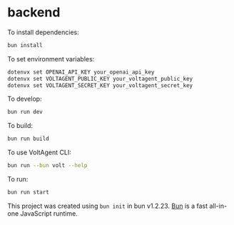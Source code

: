 # backend

To install dependencies:

```bash
bun install
```

To set environment variables:

```bash
dotenvx set OPENAI_API_KEY your_openai_api_key
dotenvx set VOLTAGENT_PUBLIC_KEY your_voltagent_public_key
dotenvx set VOLTAGENT_SECRET_KEY your_voltagent_secret_key
```

To develop:

```bash
bun run dev
```

To build:

```bash
bun run build
```

To use VoltAgent CLI:

```bash
bun run --bun volt --help
```

To run:

```bash
bun run start
```

This project was created using `bun init` in bun v1.2.23. [Bun](https://bun.com) is a fast all-in-one JavaScript runtime.
